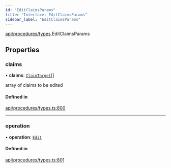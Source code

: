 ```yaml
---
id: "EditClaimsParams"
title: "Interface: EditClaimsParams"
sidebar_label: "EditClaimsParams"
---
```


[api/procedures/types](../../../../../modules/API/Procedures/Types/Types.md).EditClaimsParams

## Properties

### claims

• **claims**: [`ClaimTarget`](../../../Entities/Types/ClaimTarget/ClaimTarget.md)[]

array of claims to be edited

#### Defined in

[api/procedures/types.ts:800](https://github.com/PolymeshAssociation/polymesh-sdk/blob/fbf6882d0/src/api/procedures/types.ts#L800)

___

### operation

• **operation**: [`Edit`](../../../../../enums/API/Procedures/Types/ClaimOperation/ClaimOperation.md#edit)

#### Defined in

[api/procedures/types.ts:801](https://github.com/PolymeshAssociation/polymesh-sdk/blob/fbf6882d0/src/api/procedures/types.ts#L801)
